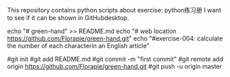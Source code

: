 ﻿This repository contains python scripts about exercise: python练习册
I want to see if it can be shown in GitHubdesktop.

echo "# green-hand" >> README.md
echo "# web location https://github.com/Florapie/green-hand.git"
echo "#exercise-004: calculate the number of each characterin an English article"

#git init
#git add README.md
#git commit -m "first commit"
#git remote add origin https://github.com/Florapie/green-hand.git
#git push -u origin master
